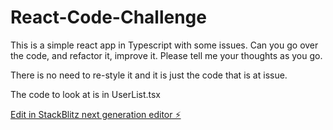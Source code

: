 # React-Code-Challenge

This is a simple react app in Typescript with some issues. Can you go over the code, and refactor it, improve it. Please tell me your thoughts as you go.

There is no need to re-style it and it is just the code that is at issue.

The code to look at is in UserList.tsx

[Edit in StackBlitz next generation editor ⚡️](https://stackblitz.com/~/github.com/coxeterm-els/React-Code-Challenge)
